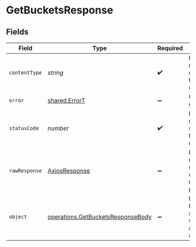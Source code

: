 # GetBucketsResponse


## Fields

| Field                                                                                         | Type                                                                                          | Required                                                                                      | Description                                                                                   |
| --------------------------------------------------------------------------------------------- | --------------------------------------------------------------------------------------------- | --------------------------------------------------------------------------------------------- | --------------------------------------------------------------------------------------------- |
| `contentType`                                                                                 | *string*                                                                                      | :heavy_check_mark:                                                                            | HTTP response content type for this operation                                                 |
| `error`                                                                                       | [shared.ErrorT](../../../sdk/models/shared/errort.md)                                         | :heavy_minus_sign:                                                                            | Unexpected error                                                                              |
| `statusCode`                                                                                  | *number*                                                                                      | :heavy_check_mark:                                                                            | HTTP response status code for this operation                                                  |
| `rawResponse`                                                                                 | [AxiosResponse](https://axios-http.com/docs/res_schema)                                       | :heavy_minus_sign:                                                                            | Raw HTTP response; suitable for custom response parsing                                       |
| `object`                                                                                      | [operations.GetBucketsResponseBody](../../../sdk/models/operations/getbucketsresponsebody.md) | :heavy_minus_sign:                                                                            | List of buckets associated with this authenticated account.                                   |